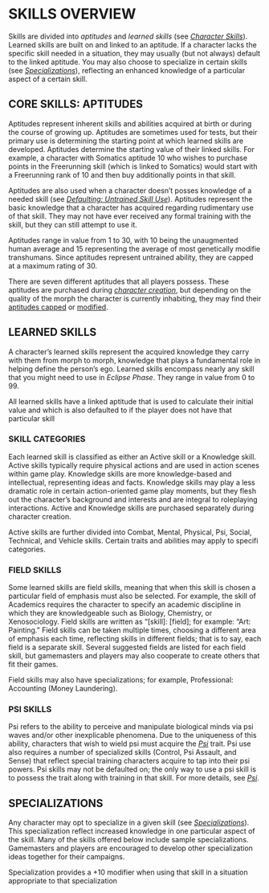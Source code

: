 # SKILLS OVERVIEW

Skills are divided into *aptitudes* and *learned skills*
(see [*Character Skills*](../03/04-defining-your-character.md#character-skills)).
Learned skills are built
on and linked to an aptitude. If a character lacks the
specific skill needed in a situation, they may usually
(but not always) default to the linked aptitude. You
may also choose to specialize in certain skills (see
[*Specializations*](../03/04-defining-your-character.md#specializations)),
reflecting an enhanced knowledge of a particular aspect of a certain skill.

## CORE SKILLS: APTITUDES

Aptitudes represent inherent skills and abilities acquired
at birth or during the course of growing up. Aptitudes
are sometimes used for tests, but their primary use is
determining the starting point at which learned skills
are developed. Aptitudes determine the starting value
of their linked skills. For example, a character with
Somatics aptitude 10 who wishes to purchase points
in the Freerunning skill (which is linked to Somatics)
would start with a Freerunning rank of 10 and then buy
additionally points in that skill.

Aptitudes are also used when a character doesn’t
posses knowledge of a needed skill (see
[*Defaulting: Untrained Skill Use*](../03/01-the-ultimate-rule.md#defaulting-untrained-skill-use)).
Aptitudes represent the
basic knowledge that a character has acquired regarding
rudimentary use of that skill. They may not have ever
received any formal training with the skill, but they can
still attempt to use it.

Aptitudes range in value from 1 to 30, with 10
being the unaugmented human average and 15 representing
the average of most genetically modifie
transhumans. Since aptitudes represent untrained
ability, they are capped at a maximum rating of 30.

There are seven different aptitudes that all players
possess. These aptitudes are purchased during
[*character creation*](../04/01-character-generation.md),
but depending on the quality of the morph the character
is currently inhabiting, they may find their
[aptitudes capped](../03/04-defining-your-character.md#aptitude-maximums)
or [modified](../03/04-defining-your-character.md#character-morph).

## LEARNED SKILLS

A character’s learned skills represent the acquired
knowledge they carry with them from morph to
morph, knowledge that plays a fundamental role in
helping define the person’s ego. Learned skills encompass
nearly any skill that you might need to use in
*Eclipse Phase*. They range in value from 0 to 99.

All learned skills have a linked aptitude that is
used to calculate their initial value and which is
also defaulted to if the player does not have that
particular skill


### SKILL CATEGORIES

Each learned skill is classified as either an Active skill
or a Knowledge skill. Active skills typically require
physical actions and are used in action scenes within
game play. Knowledge skills are more knowledge-based
and intellectual, representing ideas and facts.
Knowledge skills may play a less dramatic role in
certain action-oriented game play moments, but they
flesh out the character’s background and interests and
are integral to roleplaying interactions. Active and
Knowledge skills are purchased separately during
character creation.

Active skills are further divided into Combat,
Mental, Physical, Psi, Social, Technical, and Vehicle
skills. Certain traits and abilities may apply to specifi
categories.

### FIELD SKILLS

Some learned skills are field skills, meaning that when
this skill is chosen a particular field of emphasis must
also be selected. For example, the skill of Academics
requires the character to specify an academic discipline
in which they are knowledgeable such as Biology,
Chemistry, or Xenosociology. Field skills are written
as “[skill]: [field]; for example: “Art: Painting.” Field
skills can be taken multiple times, choosing a different
area of emphasis each time, reflecting skills in different
fields; that is to say, each field is a separate skill.
Several suggested fields are listed for each field skill,
but gamemasters and players may also cooperate to
create others that fit their games.

Field skills may also have specializations; for example,
Professional: Accounting (Money Laundering).

### PSI SKILLS

Psi refers to the ability to perceive and manipulate
biological minds via psi waves and/or other inexplicable
phenomena. Due to the uniqueness of this
ability, characters that wish to wield psi must acquire
the [*Psi*](../04/03-traits.md#psi) trait. Psi use also requires a number
of specialized skills (Control, Psi Assault, and Sense)
that reflect special training characters acquire to tap
into their psi powers. Psi skills may not be defaulted
on; the only way to use a psi skill is to possess the trait
along with training in that skill. For more details, see
[*Psi*](../07/02-psi.md).

## SPECIALIZATIONS

Any character may opt to specialize in a given skill
(see [*Specializations*](../03/04-defining-your-character.md#specializations)).
This specialization reflect increased knowledge in one particular aspect
of the skill. Many of the skills offered below include
sample specializations. Gamemasters and players
are encouraged to develop other specialization ideas
together for their campaigns.

Specialization provides a +10 modifier when using
that skill in a situation appropriate to that specialization